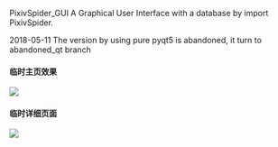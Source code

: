 PixivSpider_GUI
A Graphical User Interface with a database by import PixivSpider.

2018-05-11
The version by using pure pyqt5 is abandoned, it turn to abandoned_qt branch

#### 临时主页效果
![](http://ww1.sinaimg.cn/mw690/005EDzfbgy1frkgb370v6j31hc0u0e82.jpg)
#### 临时详细页面
![](http://ww1.sinaimg.cn/mw690/005EDzfbgy1frkga7eglhj31hc0u01kx.jpg)